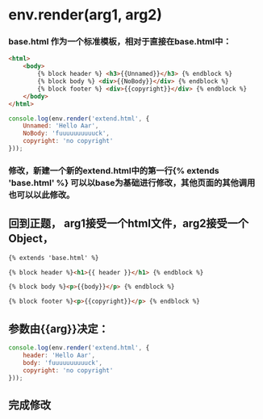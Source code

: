 # env.render(arg1, arg2)

### base.html 作为一个标准模板，相对于直接在base.html中：

```html
<html>
    <body>
        {% block header %} <h3>{{Unnamed}}</h3> {% endblock %}
        {% block body %} <div>{{NoBody}}</div> {% endblock %}
        {% block footer %} <div>{{copyright}}</div> {% endblock %}
    </body>
</html>
```

```javascript
console.log(env.render('extend.html', {
    Unnamed: 'Hello Aar',
    NoBody: 'fuuuuuuuuuuck',
    copyright: 'no copyright'
}));
```

### 修改，新建一个新的extend.html中的第一行{% extends 'base.html' %} 可以以base为基础进行修改，其他页面的其他调用也可以以此修改。

## 回到正题， arg1接受一个html文件，arg2接受一个Object，

```html
{% extends 'base.html' %}

{% block header %}<h1>{{ header }}</h1> {% endblock %}

{% block body %}<p>{{body}}</p> {% endblock %}

{% block footer %}<p>{{copyright}}</p> {% endblock %}
```

## 参数由{{arg}}决定：

```javascript
console.log(env.render('extend.html', {
    header: 'Hello Aar',
    body: 'fuuuuuuuuuuck',
    copyright: 'no copyright'
}));
```

## 完成修改